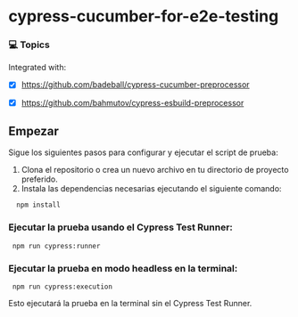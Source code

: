 # cypress-cucumber-for-e2e-testing


### 💻 Topics

Integrated with:

- [x] https://github.com/badeball/cypress-cucumber-preprocessor
- [x] https://github.com/bahmutov/cypress-esbuild-preprocessor


## Empezar

Sigue los siguientes pasos para configurar y ejecutar el script de prueba:

1. Clona el repositorio o crea un nuevo archivo en tu directorio de proyecto preferido.
2. Instala las dependencias necesarias ejecutando el siguiente comando:

```
  npm install
```

### Ejecutar la prueba usando el Cypress Test Runner:


```
 npm run cypress:runner
```

### Ejecutar la prueba en modo headless en la terminal:

```
 npm run cypress:execution
```

Esto ejecutará la prueba en la terminal sin el Cypress Test Runner.



